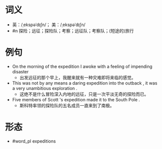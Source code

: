 # 词义
- 英：/ˌekspəˈdɪʃn/； 美：/ˌekspəˈdɪʃn/
- #n 探险；远征；探险队；考察；远征队；考察队；(短途的)旅行
# 例句
- On the morning of the expedition I awoke with a feeling of impending disaster
	- 出发远征的那个早上，我醒来就有一种灾难即将来临的感觉。
- This was not by any means a daring expedition into the outback , it was a very unambitious exploration .
	- 这绝不是什么冒险深入内地的远征，只是一次平淡无奇的探险而已。
- Five members of Scott 's expedition made it to the South Pole .
	- 斯科特率领的探险队的五名成员一直来到了南极。
# 形态
- #word_pl expeditions

